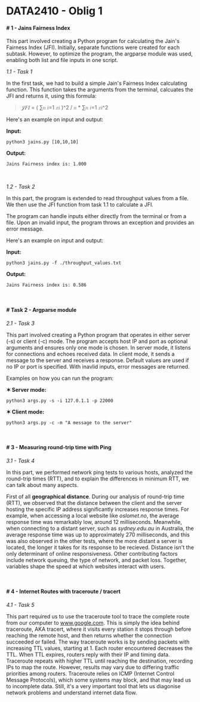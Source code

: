 
# DATA2410 - Oblig 1

#### \#  **1 - Jains Fairness Index**

This part involved creating a Python program for calculating the Jain's Fairness Index (JFI). Initially, separate functions were created for each subtask. However, to optimize the program, the argparse module was used, enabling both list and file inputs in one script.

_1.1 - Task 1_


In the first task, we had to build a simple Jain's Fairness Index calculating function. This function takes the arguments from the terminal, calcuates the JFI and returns it, using this formula:

> 𝒥𝐹𝐼 = ( ∑𝑛 𝑖=1 𝑥𝑖 )^2 / 𝑛 * ∑𝑛 𝑖=1 𝑥𝑖^2

 Here's an example on input and output:

**Input:**
```
python3 jains.py [10,10,10]
```
**Output:**
```
Jains Fairness index is: 1.000
```
$~$

_1.2 - Task 2_

In this part, the program is extended to read throughput values from a file. We then use the JFI function from task 1.1 to calculate a JFI.

The program can handle inputs either directly from the terminal or from a file. Upon an invalid input, the program throws an exception and provides an error message.

Here's an example on input and output:

**Input:**
```
python3 jains.py -f ./throughput_values.txt
```
**Output:**
```
Jains Fairness index is: 0.586
```
$~$
#### \# **Task 2 - Argparse module**
_2.1 - Task 3_

This part involved creating a Python program that operates in either server (-s) or client (-c) mode. The program accepts host IP and port as optional arguments and ensures only one mode is chosen. In server mode, it listens for connections and echoes received data. In client mode, it sends a message to the server and receives a response. Default values are used if no IP or port is specified. With inavlid inputs, error messages are returned.

Examples on how you can run the program:

**✶ Server mode:**
```
python3 args.py -s -i 127.0.1.1 -p 22000
```
**✶ Client mode:**
```
python3 args.py -c -m "A message to the server"
```
$~$
#### \# **3 - Measuring round-trip time with Ping**
_3.1 - Task 4_

In this part, we performed network ping tests to various hosts, analyzed the round-trip times (RTT), and to explain the differences in minimum RTT, we can talk about many aspects. 

First of all **geographical distance**. During our analysis of round-trip time (RTT), we observed that the distance between the client and the server hosting the specific IP address significantly increases response times. For example, when accessing a local website like _oslomet.no_, the average response time was remarkably low, around 12 milliseconds. Meanwhile, when connecting to a distant server, such as _sydney.edu.au_ in Australia, the average response time was up to approximately 270 milliseconds, and this was also observed in the other tests, where the more distant a server is located, the longer it takes for its response to be recieved. Distance isn't the only determinant of online responsiveness. Other contributing factors include network queuing, the type of network, and packet loss. Together, variables shape the speed at which websites interact with users.

$~$
#### \# **4 - Internet Routes with traceroute / tracert**

_4.1 - Task 5_

This part required us to use the traceroute tool to trace the complete route from our computer to www.google.com. This is simply the idea behind traceroute, AKA tracert, where it visits every station it stops through before reaching the remote host, and then returns whether the connection succeeded or failed. The way traceroute works is by sending packets with increasing TTL values, starting at 1. Each router encountered decreases the TTL. When TTL expires, routers reply with their IP and timing data. Traceroute repeats with higher TTL until reaching the destination, recording IPs to map the route. However, results may vary due to differing traffic priorities among routers. Traceroute relies on ICMP (Internet Control Message Protocols), which some systems may block, and that may lead us to incomplete data. Still, it's a very important tool that lets us diagonise network problems and understand internet data flow.

